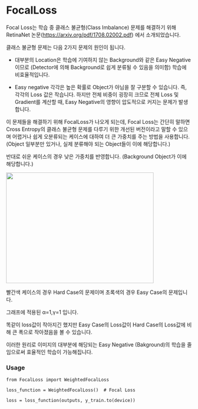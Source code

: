 # FocalLoss

Focal Loss는 학습 중 클래스 불균형(Class Imbalance) 문제를 해결하기 위해 RetinaNet 논문(https://arxiv.org/pdf/1708.02002.pdf) 에서 소개되었습니다.

클래스 불균형 문제는 다음 2가지 문제의 원인이 됩니다.

+ 대부분의 Location은 학습에 기여하지 않는 Background와 같은 Easy Negative이므로 (Detector에 의해 Background로 쉽게 분류될 수 있음을 의미함) 학습에 비효율적입니다.

+ Easy negative 각각은 높은 확률로 Object가 아님을 잘 구분할 수 있습니다. 즉, 각각의 Loss 값은 작습니다. 하지만 전체 비중이 굉장히 크므로 전체 Loss 및 Gradient를 계산할 때, Easy Negative의 영향이 압도적으로 커지는 문제가 발생합니다.

이 문제들을 해결하기 위해 FocalLoss가 나오게 되는데, Focal Loss는 간단히 말하면 Cross Entropy의 클래스 불균형 문제를 다루기 위한 개선된 버전이라고 말할 수 있으며 어렵거나 쉽게 오분류되는 케이스에 대하여 더 큰 가중치를 주는 방법을 사용합니다. (Object 일부분만 있거나, 실제 분류해야 되는 Object들이 이에 해당합니다.) 

반대로 쉬운 케이스의 경우 낮은 가중치를 반영합니다. (Background Object가 이에 해당합니다.)


<img src="https://user-images.githubusercontent.com/29745280/147806849-56b0b1f0-3ad8-43c7-8021-daae15e6e427.png"  width="400" height="300"/>

빨간색 케이스의 경우 Hard Case의 문제이며 초록색의 경우 Easy Case의 문제입니다. 

그래프에 적용된 α=1,γ=1 입니다.

똑같이 loss값이 작아지긴 했지만 Easy Case의 Loss값이 Hard Case의 Loss값에 비해 큰 폭으로 작아졌음을 볼 수 있습니다.

이러한 원리로 이미지의 대부분에 해당되는 Easy Negative (Bakground)의 학습을 줄임으로써 효율적인 학습이 가능해집니다.


### Usage

    from FocalLoss import WeightedFocalLoss
  
    loss_function = WeightedFocalLoss()  # Focal Loss
  
    loss = loss_function(outputs, y_train.to(device))
